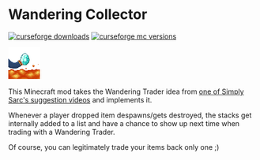 # Wandering Collector

[![curseforge downloads](http://cf.way2muchnoise.eu/full_wandering-collector_downloads.svg)](https://minecraft.curseforge.com/projects/wandering-collector)
[![curseforge mc versions](http://cf.way2muchnoise.eu/versions/wandering-collector.svg)](https://minecraft.curseforge.com/projects/wandering-collector)

![logo](./src/main/resources/assets/wandering_collector/icon.png?raw=true)

This Minecraft mod takes the Wandering Trader idea from [one of Simply Sarc's suggestion videos](https://www.youtube.com/watch?v=2nF8IQci5us) and implements it.

Whenever a player dropped item despawns/gets destroyed, the stacks get internally added to a list and have a chance to show up next time when trading with a Wandering Trader.

Of course, you can legitimately trade your items back only one ;)
